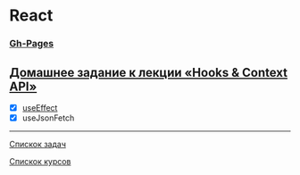 # React
### [Gh-Pages](https://tomsg03.github.io/ra-hooks-use_effect/)

## [Домашнее задание к лекции «Hooks & Context API»](https://github.com/TomSG03/ra16-homeworks/tree/master/hooks-context)

- [x] [useEffect](https://github.com/TomSG03/ra-hooks-use_effect)
- [x] useJsonFetch

---
[Спискок задач](https://github.com/TomSG03/ra-homeworks-list)

[Спискок курсов](https://github.com/TomSG03/Training-in-Netology)
